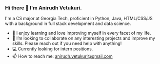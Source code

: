 ### Hi there 👋 I'm Anirudh Vetukuri.

<!--
**AnirudhVetukuri/AnirudhVetukuri** is a ✨ _special_ ✨ repository because its `README.md` (this file) appears on your GitHub profile.
-->
I'm a CS major at Georgia Tech, proficient in Python, Java, HTML/CSS/JS with a background in full stack development and data science.

- 🌱 I enjoy learning and love improving myself in every facet of my life.
- 👯 I’m looking to collaborate on any interesting projects and improve my skills. Please reach out if you need help with anything!
-	:computer: Currently looking for intern positions. 
- 📫 How to reach me: anirudh.vetukuri@gmail.com


